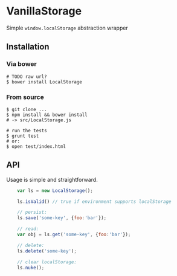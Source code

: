 # VanillaStorage #

Simple `window.localStorage` abstraction wrapper

## Installation ##

### Via bower  ###

    # TODO raw url?
    $ bower install LocalStorage

### From source  ###

    $ git clone ...
    $ npm install && bower install
    # -> src/LocalStorage.js

    # run the tests
    $ grunt test
    # or:
    $ open test/index.html


## API ##

Usage is simple and straightforward.

```javascript
    var ls = new LocalStorage();

    ls.isValid() // true if environment supports localStorage

    // persist:
    ls.save('some-key', {foo:'bar'});

    // read:
    var obj = ls.get('some-key', {foo:'bar'});

    // delete:
    ls.delete('some-key');

    // clear localStorage:
    ls.nuke();
```

